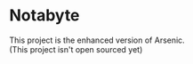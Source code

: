 # Notabyte
This project is the enhanced version of Arsenic. <br>
(This project isn't open sourced yet)
